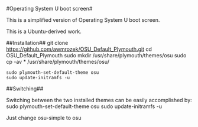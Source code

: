 #Operating System U boot screen#

This is a simplified version of Operating System U boot screen.

This is a Ubuntu-derived work.

##Installation##
	git clone https://github.com/awmrozek/OSU_Default_Plymouth.git
	cd OSU_Default_Plymouth
	sudo mkdir /usr/share/plymouth/themes/osu
	sudo cp -av * /usr/share/plymouth/themes/osu/

	sudo plymouth-set-default-theme osu
	sudo update-initramfs -u

##Switching##

Switching between the two installed themes can be easily accomplished by:
	sudo plymouth-set-default-theme osu
	sudo update-initramfs -u


Just change osu-simple to osu
